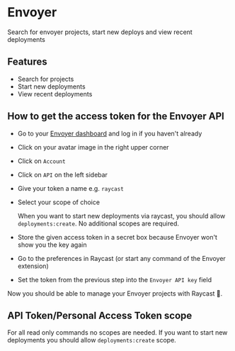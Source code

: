 # Envoyer

Search for envoyer projects, start new deploys and view recent deployments

## Features

- Search for projects
- Start new deployments
- View recent deployments

## How to get the access token for the Envoyer API

- Go to your [Envoyer dashboard](https://envoyer.io/dashboard) and log in if you haven't already
- Click on your avatar image in the right upper corner
- Click on `Account`
- Click on `API` on the left sidebar
- Give your token a name e.g. `raycast`
- Select your scope of choice

  When you want to start new deployments via raycast, you should allow `deployments:create`. No additional scopes are
  required.

- Store the given access token in a secret box because Envoyer won't show you the key again
- Go to the preferences in Raycast (or start any command of the Envoyer extension)
- Set the token from the previous step into the `Envoyer API key` field

Now you should be able to manage your Envoyer projects with Raycast 🚀.

## API Token/Personal Access Token scope

For all read only commands no scopes are needed. If you want to start new deployments you should
allow `deployments:create` scope.

